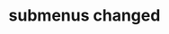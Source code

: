 ---
layout: page
title: submenus changed
nav: true
nav_order: 5
dropdown: true
children: 
    - title: publicaciones
      permalink: /publications/
    - title: divider
    - title: proyectos
      permalink: /projects/
---